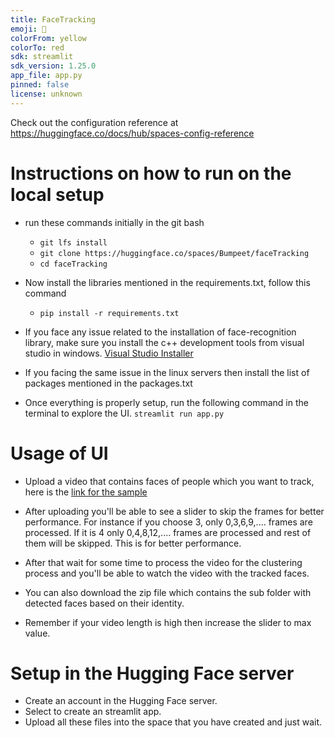 ```yaml
---
title: FaceTracking
emoji: 🏃
colorFrom: yellow
colorTo: red
sdk: streamlit
sdk_version: 1.25.0
app_file: app.py
pinned: false
license: unknown
---
```


Check out the configuration reference at https://huggingface.co/docs/hub/spaces-config-reference

# Instructions on how to run on the local setup
- run these commands initially in the git bash
    - `git lfs install`
    - `git clone https://huggingface.co/spaces/Bumpeet/faceTracking`
    - `cd faceTracking`

- Now install the libraries mentioned in the requirements.txt, follow this command
    - `pip install -r requirements.txt`

- If you face any issue related to the installation of face-recognition library, make sure you install the c++ development tools from visual studio in windows. [Visual Studio Installer](https://visualstudio.microsoft.com/downloads/)

- If you facing the same issue in the linux servers then install the list of packages mentioned in the packages.txt

- Once everything is properly setup, run the following command in the terminal to explore the UI. `streamlit run app.py`

# Usage of UI

- Upload a video that contains faces of people which you want to track, here is the [link for the sample](https://drive.google.com/file/d/1fl4I2EE_07sNSm0v29VIQ4tJ61qAkdAf/view?usp=sharing)

- After uploading you'll be able to see a slider to skip the frames for better performance. For instance if you choose 3, only 0,3,6,9,.... frames are processed. If it is 4 only 0,4,8,12,.... frames are processed and rest of them will be skipped. This is for better performance.

- After that wait for some time to process the video for the clustering process and you'll be able to watch the video with the tracked faces.

- You can also download the zip file which contains the sub folder with detected
faces based on their identity.

- Remember if your video length is high then increase the slider to max value.

# Setup in the Hugging Face server

- Create an account in the Hugging Face server.
- Select to create an streamlit app.
- Upload all these files into the space that you have created and just wait.

